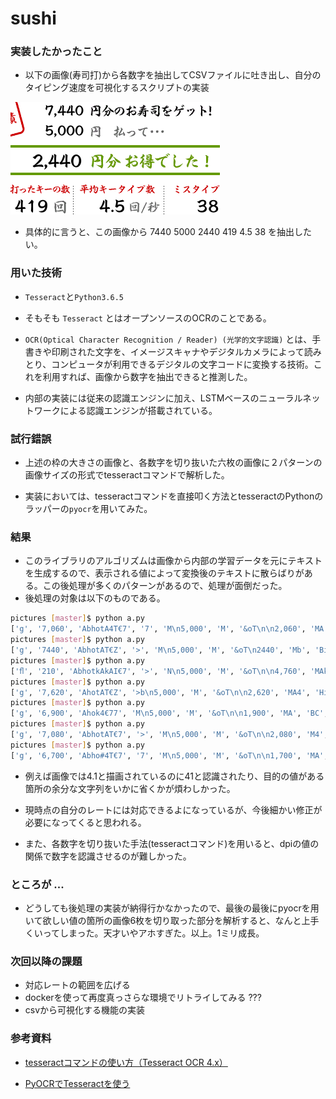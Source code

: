 # sushi


### 実装したかったこと
- 以下の画像(寿司打)から各数字を抽出してCSVファイルに吐き出し、自分のタイピング速度を可視化するスクリプトの実装

![picture](display.png)

- 具体的に言うと、この画像から 7440 5000 2440 419 4.5 38 を抽出したい。

### 用いた技術
- `Tesseract`と`Python3.6.5`

- そもそも `Tesseract` とはオープンソースのOCRのことである。
- `OCR(Optical Character Recognition / Reader) (光学的文字認識)` とは、手書きや印刷された文字を、イメージスキャナやデジタルカメラによって読みとり、コンピュータが利用できるデジタルの文字コードに変換する技術。これを利用すれば、画像から数字を抽出できると推測した。
- 内部の実装には従来の認識エンジンに加え、LSTMベースのニューラルネットワークによる認識エンジンが搭載されている。


### 試行錯誤
- 上述の枠の大きさの画像と、各数字を切り抜いた六枚の画像に２パターンの画像サイズの形式でtesseractコマンドで解析した。

- 実装においては、tesseractコマンドを直接叩く方法とtesseractのPythonのラッパーの`pyocr`を用いてみた。


### 結果
- このライブラリのアルゴリズムは画像から内部の学習データを元にテキストを生成するので、表示される値によって変換後のテキストに散らばりがある。この後処理が多くのパターンがあるので、処理が面倒だった。
- 後処理の対象は以下のものである。

```bash
pictures [master]$ python a.py 
['g', '7,060', 'AbhotA4T€7', '7', 'M\n5,000', 'M', '&oT\n\n2,060', 'MA', 'H44C', 'L/', '!\n\nlrokiA—olk:', 'B9X', '—', '9', '4', '7k', 'i2b', '47\n393', '©', '4.2', 'a/i', '49']
pictures [master]$ python a.py 
['g', '7440', 'AbhotAT€Z', '>', 'M\n5,000', 'M', '&oT\n2440', 'Mb', 'Bi¥CLA!\n\nlrokiA—olk:', 'B9X', '—', '9', '4', '7k', 'i2b', '47\n401', '®', '4.3', 'a/#', '62']
pictures [master]$ python a.py 
['ﬂ', '210', 'AbhotkAkAI€7', '>', 'N\n5,000', 'M', '&oT\n\n4,760', 'MAkAMCLA\n\nlohk—ol|', 'HbX—#47i', '|', 'i2947\n\n19', '0.2', 'a/#', '1']
pictures [master]$ python a.py 
['g', '7,620', 'AhotAT€Z', '>b\n5,000', 'M', '&oT\n\n2,620', 'MA4', 'HitCLA', '!\n\nlrokiA—olk:', 'B9X', '—', '9', '4', '7k', 'i2b', '47\n400', '©', '4.3', 'a/#', '48']
pictures [master]$ python a.py 
['g', '6,900', 'Ahok4€77', 'M\n5,000', 'M', '&oT\n\n1,900', 'MA', 'BC', 'LA', '!\n\nlrokiA—olk:', 'B9X', '—', '9', '4', '7k', 'i2b', '47\n378', '©', '41', 'a/#', '71']
pictures [master]$ python a.py 
['g', '7,080', 'AbhotAT€7', '>', 'M\n5,000', 'M', '&oT\n\n2,080', 'M4', 'H44C', 'L/', '!\n\nlrokiA—olk:', 'B9X', '—', '9', '4', '7k', 'i2b', '47\n389', '©', '4.2', 'a/i', '58']
pictures [master]$ python a.py 
['g', '6,700', 'Abho#4T€7', '7', 'M\n5,000', 'M', '&oT\n\n1,700', 'MA', 'BC', 'LA', '1\n\nlrokiA—olk:', 'B9X', '—', '9', '4', '7k', 'i2b', '47\n386', '®', '41', 'a/#', '30']
```

- 例えば画像では4.1と描画されているのに41と認識されたり、目的の値がある箇所の余分な文字列をいかに省くかが煩わしかった。

- 現時点の自分のレートには対応できるよになっているが、今後細かい修正が必要になってくると思われる。

- また、各数字を切り抜いた手法(tesseractコマンド)を用いると、dpiの値の関係で数字を認識させるのが難しかった。

### ところが ...
- どうしても後処理の実装が納得行かなかったので、最後の最後にpyocrを用いて欲しい値の箇所の画像6枚を切り取った部分を解析すると、なんと上手くいってしまった。天才いやアホすぎた。以上。1ミリ成長。


### 次回以降の課題
- 対応レートの範囲を広げる
- dockerを使って再度真っさらな環境でリトライしてみる ???
- csvから可視化する機能の実装


### 参考資料
- [tesseractコマンドの使い方（Tesseract OCR 4.x）](http://blog.machine-powers.net/2018/08/02/learning-tesseract-command-utility/)

- [PyOCRでTesseractを使う ](http://blog.machine-powers.net/2018/08/04/pyocr-and-tips/)
